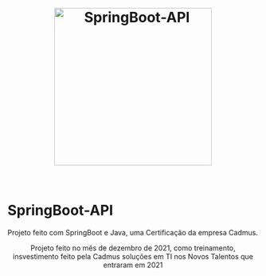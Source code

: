 
<h1 align="center">
<br>
  <img src="https://user-images.githubusercontent.com/61193894/151576649-027c797f-0894-45f7-991c-adebb8b8421a.png" alt="SpringBoot-API" width="316">
<br>
<br>
</h1>




# SpringBoot-API
Projeto feito com SpringBoot e Java, uma Certificação da empresa Cadmus.

<p align="center">Projeto feito no mês de dezembro de 2021, como treinamento, insvestimento feito pela Cadmus soluções  em TI nos Novos Talentos que entraram em 2021</p>
